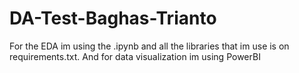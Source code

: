 # DA-Test-Baghas-Trianto
For the EDA im using the .ipynb and all the libraries that im use is on requirements.txt. And for data visualization im using PowerBI
